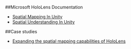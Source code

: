 ##Microsoft HoloLens Documentation
- [Spatial Mapping In Unity](https://developer.microsoft.com/en-us/windows/holographic/spatial_mapping_in_unity)
- [Spatial Understanding In Unity](https://developer.microsoft.com/en-us/windows/holographic/spatial_mapping_in_unity#holotoolkit.spatialunderstanding)

##Case studies
- [Expanding the spatial mapping capabilities of HoloLens](https://developer.microsoft.com/en-us/windows/holographic/case_study_-_expanding_the_spatial_mapping_capabilities_of_hololens)
